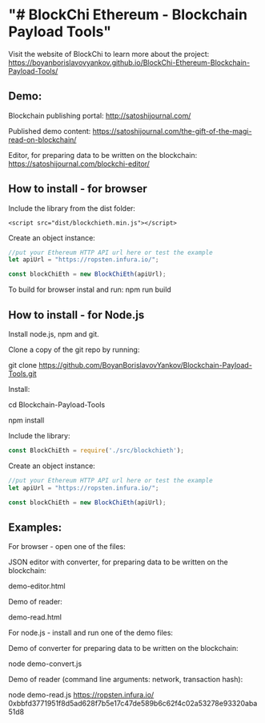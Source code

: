 "# BlockChi Ethereum - Blockchain Payload Tools" 
==================================================

Visit the website of BlockChi to learn more about the project: https://boyanborislavovyankov.github.io/BlockChi-Ethereum-Blockchain-Payload-Tools/

Demo:
----------------------------

Blockchain publishing portal: http://satoshijournal.com/

Published demo content: https://satoshijournal.com/the-gift-of-the-magi-read-on-blockchain/

Editor, for preparing data to be written on the blockchain: https://satoshijournal.com/blockchi-editor/

How to install  - for browser
----------------------------

Include the library from the dist folder:

```
<script src="dist/blockchieth.min.js"></script>
```

Create an object instance:

```javascript
//put your Ethereum HTTP API url here or test the example
let apiUrl = "https://ropsten.infura.io/";

const blockChiEth = new BlockChiEth(apiUrl);
```

To build for browser instal and run:
npm run build

How to install - for Node.js
----------------------------

Install node.js, npm and git.

Clone a copy of the git repo by running:

git clone https://github.com/BoyanBorislavovYankov/Blockchain-Payload-Tools.git

Install:

cd Blockchain-Payload-Tools

npm install

Include the library:

```javascript
const BlockChiEth = require('./src/blockchieth');
```

Create an object instance:

```javascript
//put your Ethereum HTTP API url here or test the example
let apiUrl = "https://ropsten.infura.io/";

const blockChiEth = new BlockChiEth(apiUrl);
```

Examples:
----------------------------

For browser - open one of the files:
 
JSON editor with converter, for preparing data to be written on the blockchain: 

demo-editor.html

Demo of reader: 

demo-read.html


For node.js - install and run one of the demo files:
 
Demo of converter for preparing data to be written on the blockchain: 

node demo-convert.js

Demo of reader (command line arguments: network, transaction hash): 

node demo-read.js https://ropsten.infura.io/ 0xbbfd3771951f8d5ad628f7b5e17c47de589b6c62f4c02a53278e93320aba51d8